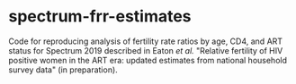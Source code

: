 # spectrum-frr-estimates
Code for reproducing analysis of fertility rate ratios by age, CD4, and ART status for Spectrum 2019 described in Eaton _et al._ "Relative fertility of HIV positive women in the ART era: updated estimates from national household survey data" (in preparation).
